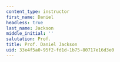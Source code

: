 ```yaml
---
content_type: instructor
first_name: Daniel
headless: true
last_name: Jackson
middle_initial: ''
salutation: Prof.
title: Prof. Daniel Jackson
uid: 33e4f5a0-95f2-fd1d-1b75-80717e16d3e0
---
```

